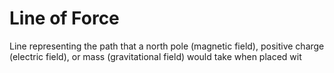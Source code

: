 # Line of Force
Line representing the path that a north pole (magnetic field), positive charge (electric field), or mass (gravitational field) would take when placed wit